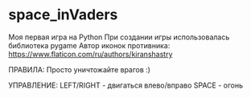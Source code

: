 # space_inVaders
Моя первая игра на Python
При создании игры использовалась библиотека pygame
Автор иконок противника: https://www.flaticon.com/ru/authors/kiranshastry


ПРАВИЛА:
Просто уничтожайте врагов :)

УПРАВЛЕНИЕ:
LEFT/RIGHT - двигаться влево/вправо
SPACE - огонь

